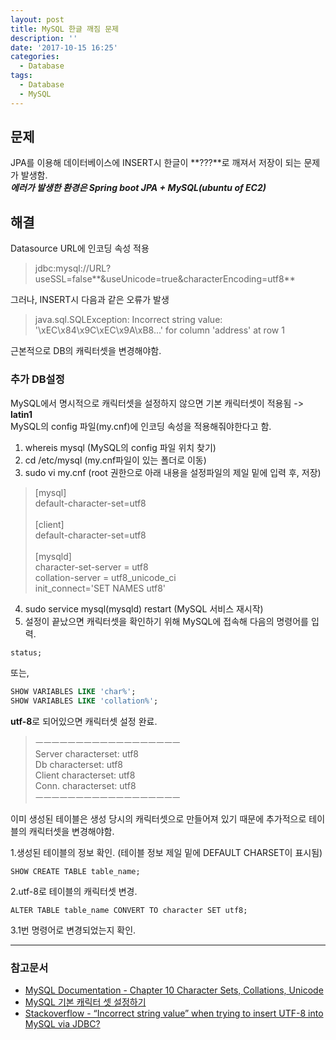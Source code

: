 ```yaml
---
layout: post
title: MySQL 한글 깨짐 문제
description: ''
date: '2017-10-15 16:25'
categories:
  - Database
tags:
  - Database
  - MySQL
---
```

## 문제
JPA를 이용해 데이터베이스에 INSERT시 한글이 **???**로 깨져서 저장이 되는 문제가 발생함. <br/>
___에러가 발생한 환경은 Spring boot JPA + MySQL(ubuntu of EC2)___


## 해결
Datasource URL에 인코딩 속성 적용
> jdbc:mysql://URL?useSSL=false**&useUnicode=true&characterEncoding=utf8**

그러나, INSERT시 다음과 같은 오류가 발생
>  java.sql.SQLException: Incorrect string value: '\xEC\x84\x9C\xEC\x9A\xB8...' for column 'address' at row 1

근본적으로 DB의 캐릭터셋을 변경해야함.

### 추가 DB설정
MySQL에서 명시적으로 캐릭터셋을 설정하지 않으면 기본 캐릭터셋이 적용됨 -> **latin1** <br/>
MySQL의 config 파일(my.cnf)에 인코딩 속성을 적용해줘야한다고 함. <br/>

1. whereis mysql (MySQL의 config 파일 위치 찾기) <br/>
2. cd /etc/mysql (my.cnf파일이 있는 폴더로 이동) <br/>
3. sudo vi my.cnf (root 권한으로 아래 내용을 설정파일의 제일 밑에 입력 후, 저장)


> [mysql] <br/>
> default-character-set=utf8 <br/><br/>
> [client] <br/>
> default-character-set=utf8 <br/><br/>
> [mysqld] <br/>
> character-set-server = utf8<br/>
> collation-server = utf8_unicode_ci<br/>
> init_connect='SET NAMES utf8'<br/>


4. sudo service mysql(mysqld) restart (MySQL 서비스 재시작) <br/>
5. 설정이 끝났으면 캐릭터셋을 확인하기 위해 MySQL에 접속해 다음의 명령어를 입력.

``` SQL
status;
```

또는,
``` SQL
SHOW VARIABLES LIKE 'char%';
SHOW VARIABLES LIKE 'collation%';
```
**utf-8**로 되어있으면 캐릭터셋 설정 완료.

> ㅡㅡㅡㅡㅡㅡㅡㅡㅡㅡㅡㅡㅡㅡㅡㅡㅡㅡ <br/>
> Server characterset: utf8 <br/>
> Db     characterset: utf8 <br/>
> Client characterset: utf8 <br/>
> Conn.  characterset: utf8 <br/>
> ㅡㅡㅡㅡㅡㅡㅡㅡㅡㅡㅡㅡㅡㅡㅡㅡㅡㅡ <br/>

이미 생성된 테이블은 생성 당시의 캐릭터셋으로 만들어져 있기 때문에 추가적으로 테이블의 캐릭터셋을 변경해야함. <br/>

1.생성된 테이블의 정보 확인. (테이블 정보 제일 밑에 DEFAULT CHARSET이 표시됨)

``` mysql
SHOW CREATE TABLE table_name;
```

2.utf-8로 테이블의 캐릭터셋 변경.

``` mysql
ALTER TABLE table_name CONVERT TO character SET utf8;
```

3.1번 명령어로 변경되었는지 확인.

--------------------------------

### 참고문서
* [MySQL Documentation - Chapter 10 Character Sets, Collations, Unicode](https://dev.mysql.com/doc/refman/5.7/en/charset.html)
* [MySQL 기본 캐릭터 셋 설정하기](https://www.lesstif.com/pages/viewpage.action?pageId=20775198)
* [Stackoverflow - “Incorrect string value” when trying to insert UTF-8 into MySQL via JDBC?](https://stackoverflow.com/questions/10957238/incorrect-string-value-when-trying-to-insert-utf-8-into-mysql-via-jdbc)
